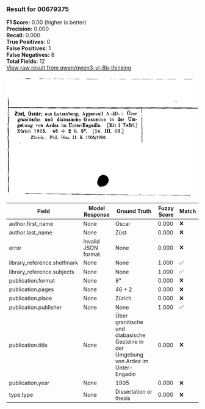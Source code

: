 ### Result for 00679375
**F1 Score:** 0.00 (higher is better)<br>**Precision:** 0.000<br>**Recall:** 0.000<br>**True Positives:** 0<br>**False Positives:** 1<br>**False Negatives:** 8<br>**Total Fields:** 12<br>[View raw result from qwen/qwen3-vl-8b-thinking](https://github.com/RISE-UNIBAS/humanities_data_benchmark/blob/main/results/2025-10-17/T0247/request_T0247_00679375.json)

<img src="https://github.com/RISE-UNIBAS/humanities_data_benchmark/blob/main/benchmarks/zettelkatalog/images/00679375.jpg?raw=true" alt="00679375" width="600px">

| Field | Model Response | Ground Truth | Fuzzy Score | Match |
|-------|----------------|--------------|-------------|-------|
| author.first_name | None | Oscar | 0.000 | ❌ |
| author.last_name | None | Züst | 0.000 | ❌ |
| error | Invalid JSON format. | None | 0.000 | ❌ |
| library_reference.shelfmark | None | None | 1.000 | ✅ |
| library_reference.subjects | None | None | 1.000 | ✅ |
| publication.format | None | 8° | 0.000 | ❌ |
| publication.pages | None | 46 + 2 | 0.000 | ❌ |
| publication.place | None | Zürich | 0.000 | ❌ |
| publication.publisher | None | None | 1.000 | ✅ |
| publication.title | None | Über granitische und diabasische Gesteine in der Umgebung von Ardez im Unter-Engadin | 0.000 | ❌ |
| publication.year | None | 1905 | 0.000 | ❌ |
| type.type | None | Dissertation or thesis | 0.000 | ❌ |
